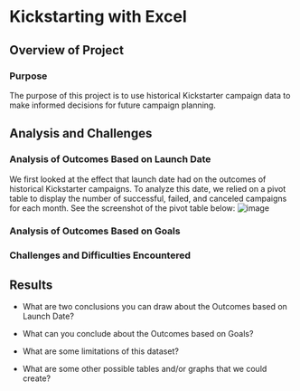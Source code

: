 # Kickstarting with Excel

## Overview of Project

### Purpose
The purpose of this project is to use historical Kickstarter campaign data to make informed decisions for future campaign planning.
## Analysis and Challenges

### Analysis of Outcomes Based on Launch Date
We first looked at the effect that launch date had on the outcomes of historical Kickstarter campaigns. To analyze this date, we relied on a pivot table to display the number of successful, failed, and canceled campaigns for each month. See the screenshot of the pivot table below:
![image](https://user-images.githubusercontent.com/104707395/197661668-8cc2f40d-aff3-442a-97f6-f9a1d53958f3.png)

### Analysis of Outcomes Based on Goals

### Challenges and Difficulties Encountered

## Results

- What are two conclusions you can draw about the Outcomes based on Launch Date?

- What can you conclude about the Outcomes based on Goals?

- What are some limitations of this dataset?

- What are some other possible tables and/or graphs that we could create?

